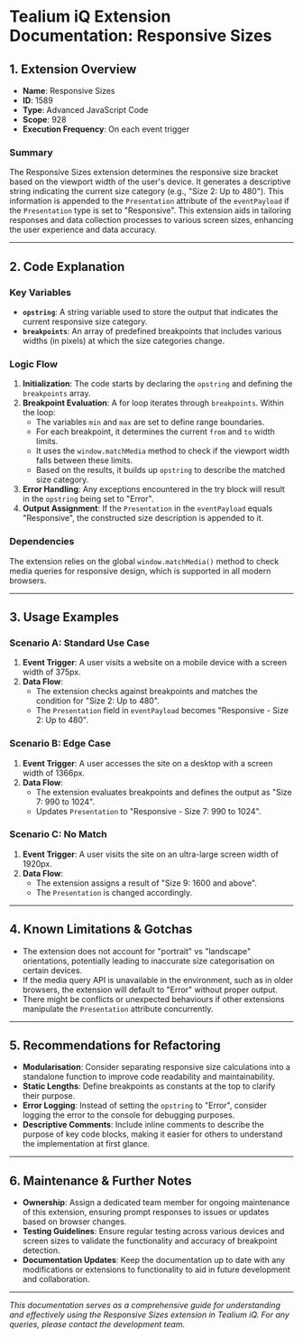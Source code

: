 # Tealium iQ Extension Documentation: Responsive Sizes

## 1. Extension Overview
- **Name**: Responsive Sizes
- **ID**: 1589
- **Type**: Advanced JavaScript Code
- **Scope**: 928
- **Execution Frequency**: On each event trigger

### Summary
The Responsive Sizes extension determines the responsive size bracket based on the viewport width of the user's device. It generates a descriptive string indicating the current size category (e.g., "Size 2: Up to 480"). This information is appended to the `Presentation` attribute of the `eventPayload` if the `Presentation` type is set to "Responsive". This extension aids in tailoring responses and data collection processes to various screen sizes, enhancing the user experience and data accuracy.

---

## 2. Code Explanation

### Key Variables
- **`opstring`**: A string variable used to store the output that indicates the current responsive size category.
- **`breakpoints`**: An array of predefined breakpoints that includes various widths (in pixels) at which the size categories change.

### Logic Flow
1. **Initialization**: The code starts by declaring the `opstring` and defining the `breakpoints` array.
2. **Breakpoint Evaluation**: A for loop iterates through `breakpoints`. Within the loop:
   - The variables `min` and `max` are set to define range boundaries.
   - For each breakpoint, it determines the current `from` and `to` width limits.
   - It uses the `window.matchMedia` method to check if the viewport width falls between these limits.
   - Based on the results, it builds up `opstring` to describe the matched size category.
3. **Error Handling**: Any exceptions encountered in the try block will result in the `opstring` being set to "Error".
4. **Output Assignment**: If the `Presentation` in the `eventPayload` equals "Responsive", the constructed size description is appended to it.

### Dependencies
The extension relies on the global `window.matchMedia()` method to check media queries for responsive design, which is supported in all modern browsers.

---

## 3. Usage Examples

### Scenario A: Standard Use Case
1. **Event Trigger**: A user visits a website on a mobile device with a screen width of 375px.
2. **Data Flow**: 
   - The extension checks against breakpoints and matches the condition for "Size 2: Up to 480".
   - The `Presentation` field in `eventPayload` becomes "Responsive - Size 2: Up to 480".

### Scenario B: Edge Case
1. **Event Trigger**: A user accesses the site on a desktop with a screen width of 1366px.
2. **Data Flow**:
   - The extension evaluates breakpoints and defines the output as "Size 7: 990 to 1024".
   - Updates `Presentation` to "Responsive - Size 7: 990 to 1024".

### Scenario C: No Match
1. **Event Trigger**: A user visits the site on an ultra-large screen width of 1920px.
2. **Data Flow**:
   - The extension assigns a result of "Size 9: 1600 and above".
   - The `Presentation` is changed accordingly.

---

## 4. Known Limitations & Gotchas
- The extension does not account for "portrait" vs "landscape" orientations, potentially leading to inaccurate size categorisation on certain devices.
- If the media query API is unavailable in the environment, such as in older browsers, the extension will default to "Error" without proper output.
- There might be conflicts or unexpected behaviours if other extensions manipulate the `Presentation` attribute concurrently.

---

## 5. Recommendations for Refactoring
- **Modularisation**: Consider separating responsive size calculations into a standalone function to improve code readability and maintainability.
- **Static Lengths**: Define breakpoints as constants at the top to clarify their purpose.
- **Error Logging**: Instead of setting the `opstring` to "Error", consider logging the error to the console for debugging purposes.
- **Descriptive Comments**: Include inline comments to describe the purpose of key code blocks, making it easier for others to understand the implementation at first glance.

---

## 6. Maintenance & Further Notes
- **Ownership**: Assign a dedicated team member for ongoing maintenance of this extension, ensuring prompt responses to issues or updates based on browser changes.
- **Testing Guidelines**: Ensure regular testing across various devices and screen sizes to validate the functionality and accuracy of breakpoint detection.
- **Documentation Updates**: Keep the documentation up to date with any modifications or extensions to functionality to aid in future development and collaboration.

---

*This documentation serves as a comprehensive guide for understanding and effectively using the Responsive Sizes extension in Tealium iQ. For any queries, please contact the development team.*